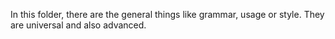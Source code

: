 In this folder, there are the general things like grammar, usage or style. They are universal and also advanced.
